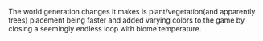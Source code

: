 The world generation changes it makes is plant/vegetation(and apparently trees) placement being faster and added varying colors to the game by closing a seemingly endless loop with biome temperature.
